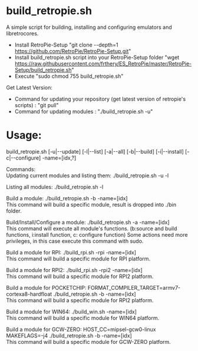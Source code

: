 build_retropie.sh
=================
A simple script for building, installing and configuring emulators and libretrocores.

- Install RetroPie-Setup "git clone --depth=1 https://github.com/RetroPie/RetroPie-Setup.git" 
- Install build_retropie.sh script into your RetroPie-Setup folder 
"wget https://raw.githubusercontent.com/frthery/ES_RetroPie/master/RetroPie-Setup/build_retropie.sh"
- Execute "sudo chmod 755 build_retropie.sh"

Get Latest Version:
- Command for updating your repository (get latest version of retropie's scripts) : "git pull"
- Command for updating modules : "./build_retropie.sh -u"

Usage:
======
build_retropie.sh [-u|--update] [-l|--list] [-a|--all] [-b|--build] [-i|--install] [-c|--configure] -name=[idx,?]

Commands:<br>
Updating current modules and listing them: ./build_retropie.sh -u -l<br>

Listing all modules: ./build_retropie.sh -l

Build a module: ./build_retropie.sh -b -name=[idx]<br>
This command will build a specific module, result is dropped into ./bin folder.

Build/Install/Configure a module: ./build_retropie.sh -a -name=[idx]<br>
This command will execute all module's functions. (b:source and build functions, i:install function, c: configure function)
Some actions need more privileges, in this case execute this command with sudo.

Build a module for RPI: ./build_rpi.sh -rpi -name=[idx]<br>
This command will build a specific module for RPI platform.

Build a module for RPI2: ./build_rpi.sh -rpi2 -name=[idx]<br>
This command will build a specific module for RPI2 platform.

Build a module for POCKETCHIP: FORMAT_COMPILER_TARGET=armv7-cortexa8-hardfloat ./build_retropie.sh -b -name=[idx]<br>
This command will build a specific module for RPI2 platform.

Build a module for WIN64: ./build_win.sh -name=[idx]<br>
This command will build a specific module for WIN64 platform.

Build a module for GCW-ZERO: HOST_CC=mipsel-gcw0-linux MAKEFLAGS=-j4 ./build_retropie.sh -b -name=[idx]<br>
This command will build a specific module for GCW-ZERO platform.
